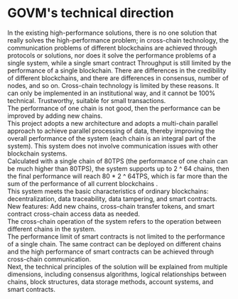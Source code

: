 # GOVM's technical direction

In the existing high-performance solutions, there is no one solution that really solves the high-performance problem; in cross-chain technology, the communication problems of different blockchains are achieved through protocols or solutions, nor does it solve the performance problems of a single system, while a single smart contract Throughput is still limited by the performance of a single blockchain. There are differences in the credibility of different blockchains, and there are differences in consensus, number of nodes, and so on. Cross-chain technology is limited by these reasons. It can only be implemented in an institutional way, and it cannot be 100% technical. Trustworthy, suitable for small transactions.  
The performance of one chain is not good, then the performance can be improved by adding new chains.  
This project adopts a new architecture and adopts a multi-chain parallel approach to achieve parallel processing of data, thereby improving the overall performance of the system (each chain is an integral part of the system). This system does not involve communication issues with other blockchain systems.  
Calculated with a single chain of 80TPS (the performance of one chain can be much higher than 80TPS), the system supports up to 2 ^ 64 chains, then the final performance will reach 80 * 2 ^ 64TPS, which is far more than the sum of the performance of all current blockchains .  
This system meets the basic characteristics of ordinary blockchains: decentralization, data traceability, data tampering, and smart contracts.  
New features: Add new chains, cross-chain transfer tokens, and smart contract cross-chain access data as needed.  
The cross-chain operation of the system refers to the operation between different chains in the system.  
The performance limit of smart contracts is not limited to the performance of a single chain. The same contract can be deployed on different chains and the high performance of smart contracts can be achieved through cross-chain communication.  
Next, the technical principles of the solution will be explained from multiple dimensions, including consensus algorithms, logical relationships between chains, block structures, data storage methods, account systems, and smart contracts.  
